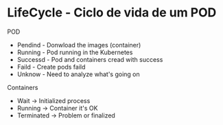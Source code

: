 # LifeCycle - Ciclo de vida de um POD

POD
- Pendind - Donwload the images (container)
- Running - Pod running in the Kubernetes 
- Successd - Pod and containers cread with success
- Faild - Create pods faild
- Unknow - Need to analyze what's going on

Containers
- Wait -> Initialized process
- Running -> Container it's OK
- Terminated -> Problem or finalized


